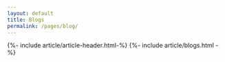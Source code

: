 ```yaml
---
layout: default
title: Blogs
permalink: /pages/blog/
---
```


{%- include article/article-header.html-%}
{%- include article/blogs.html -%}